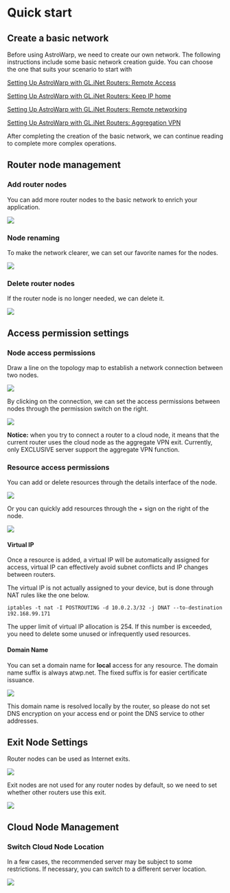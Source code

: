 # Quick start

## Create a basic network

Before using AstroWarp, we need to create our own network. The following instructions include some basic network creation guide. You can choose the one that suits your scenario to start with

[Setting Up AstroWarp with GL.iNet Routers: Remote Access](../tutorials/setting_up_astrowarp_with_glinet_routers_remote_access.md)

[Setting Up AstroWarp with GL.iNet Routers: Keep IP home](../tutorials/setting_up_astrowarp_with_glinet_routers_keep_ip_home.md)

[Setting Up AstroWarp with GL.iNet Routers: Remote networking](../tutorials/setting_up_astrowarp_with_glinet_routers_remote_networking.md)

[Setting Up AstroWarp with GL.iNet Routers: Aggregation VPN](../tutorials/setting_up_astrowarp_with_glinet_routers_aggregation_vpn.md)

After completing the creation of the basic network, we can continue reading to complete more complex operations.



## Router node management

### Add router nodes

You can add more router nodes to the basic network to enrich your application.

![](../images/astrowarp_add_router_node.gif)



### Node renaming

To make the network clearer, we can set our favorite names for the nodes.

![](../images/astrowarp_rename_node.gif)

### Delete router nodes

If the router node is no longer needed, we can delete it.

![](../images/astrowarp_delete_node.gif)





## Access permission settings

### Node access permissions

Draw a line on the topology map to establish a network connection between two nodes.

![](../images/astrowarp_node_permission.gif)

By clicking on the connection, we can set the access permissions between nodes through the permission switch on the right.

![](../images/astrowarp_node_permission_setting.gif)

**Notice:** when you try to connect a router to a cloud node, it means that the current router uses the cloud node as the aggregate VPN exit. Currently, only EXCLUSIVE server support the aggregate VPN function.

### Resource access permissions

You can add or delete resources through the details interface of the node.

![](../images/astrowarp_node_add_resource.gif)

Or you can quickly add resources through the + sign on the right of the node.

![](../images/astrowarp_node_add_resource_shortcut.gif)



#### Virtual IP

Once a resource is added, a virtual IP will be automatically assigned for access, virtual IP can effectively avoid subnet conflicts and IP changes between routers.

The virtual IP is not actually assigned to your device, but is done through NAT rules like the one below.

```
iptables -t nat -I POSTROUTING -d 10.0.2.3/32 -j DNAT --to-destination 192.168.99.171
```

The upper limit of virtual IP allocation is 254. If this number is exceeded, you need to delete some unused or infrequently used resources.



#### Domain Name

You can set a domain name for **local** access for any resource. The domain name suffix is always atwp.net. The fixed suffix is for easier certificate issuance.

![](../images/astrowarp_resource_set_domain.gif)

This domain name is resolved locally by the router, so please do not set DNS encryption on your access end or point the DNS service to other addresses.



## Exit Node Settings

Router nodes can be used as Internet exits.

![](../images/astrowarp_set_exit_node.gif)

Exit nodes are not used for any router nodes by default, so we need to set whether other routers use this exit.

![](../images/astrowarp_use_exit_node.gif)



## Cloud Node Management

### Switch Cloud Node Location

In a few cases, the recommended server may be subject to some restrictions. If necessary, you can switch to a different server location.

![](../images/astrowarp_node_exchange.gif)


